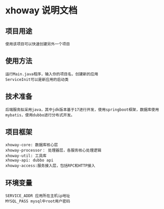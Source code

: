 # xhoway 说明文档
## 项目用途
    使用该项目可以快速创建另外一个项目

## 使用方法
    运行Main.java程序，输入你的项目名，创建新的应用
    ServiceInit可以是新应用的启动类

## 技术准备
    后端服务拟采用java，其中jdk版本基于17进行开发，使用springboot框架，数据库使用mybatis，使用dubbo进行分布式开发。

## 项目框架
    xhoway-core: 数据库核心层
    xhoway-processor： 处理器层，各服务核心处理逻辑
    xhoway-util: 工具库
    xhoway-api: dubbo api
    xhoway-access:服务接入层，包括RPC和HTTP接入

## 环境变量
    SERVICE_ADDR 应用所在主机ip地址
    MYSQL_PASS mysql中root用户密码


